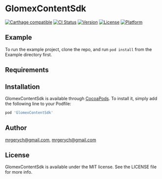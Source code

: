 # GlomexContentSdk
[![Carthage compatible](https://img.shields.io/badge/Carthage-compatible-4BC51D.svg?style=flat)](https://github.com/Carthage/Carthage)
[![CI Status](http://img.shields.io/travis/mrgerych@gmail.com/GlomexContentSdk.svg?style=flat)](https://travis-ci.org/mrgerych@gmail.com/GlomexContentSdk)
[![Version](https://img.shields.io/cocoapods/v/GlomexContentSdk.svg?style=flat)](http://cocoapods.org/pods/GlomexContentSdk)
[![License](https://img.shields.io/cocoapods/l/GlomexContentSdk.svg?style=flat)](http://cocoapods.org/pods/GlomexContentSdk)
[![Platform](https://img.shields.io/cocoapods/p/GlomexContentSdk.svg?style=flat)](http://cocoapods.org/pods/GlomexContentSdk)

## Example

To run the example project, clone the repo, and run `pod install` from the Example directory first.

## Requirements

## Installation

GlomexContentSdk is available through [CocoaPods](http://cocoapods.org). To install
it, simply add the following line to your Podfile:

```ruby
pod 'GlomexContentSdk'
```

## Author

mrgerych@gmail.com, mrgerych@gmail.com

## License

GlomexContentSdk is available under the MIT license. See the LICENSE file for more info.
